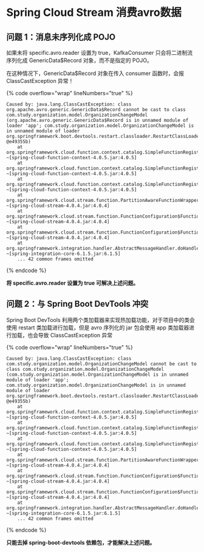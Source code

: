 # Spring Cloud Stream 消费avro数据

## 问题 1：消息未序列化成 POJO

如果未将 specific.avro.reader 设置为 true，KafkaConsumer 只会将二进制流序列化成 GenericData$Record 对象，而不是指定的 POJO。

在这种情况下，GenericData$Record 对象在传入 consumer 函数时，会报 ClassCastException 异常！

{% code overflow="wrap" lineNumbers="true" %}
```log
Caused by: java.lang.ClassCastException: class org.apache.avro.generic.GenericData$Record cannot be cast to class com.study.organization.model.OrganizationChangeModel (org.apache.avro.generic.GenericData$Record is in unnamed module of loader 'app'; com.study.organization.model.OrganizationChangeModel is in unnamed module of loader org.springframework.boot.devtools.restart.classloader.RestartClassLoader @e49355b)
	at org.springframework.cloud.function.context.catalog.SimpleFunctionRegistry$FunctionInvocationWrapper.invokeConsumer(SimpleFunctionRegistry.java:1029) ~[spring-cloud-function-context-4.0.5.jar:4.0.5]
	at org.springframework.cloud.function.context.catalog.SimpleFunctionRegistry$FunctionInvocationWrapper.doApply(SimpleFunctionRegistry.java:731) ~[spring-cloud-function-context-4.0.5.jar:4.0.5]
	at org.springframework.cloud.function.context.catalog.SimpleFunctionRegistry$FunctionInvocationWrapper.apply(SimpleFunctionRegistry.java:577) ~[spring-cloud-function-context-4.0.5.jar:4.0.5]
	at org.springframework.cloud.stream.function.PartitionAwareFunctionWrapper.apply(PartitionAwareFunctionWrapper.java:92) ~[spring-cloud-stream-4.0.4.jar:4.0.4]
	at org.springframework.cloud.stream.function.FunctionConfiguration$FunctionWrapper.apply(FunctionConfiguration.java:832) ~[spring-cloud-stream-4.0.4.jar:4.0.4]
	at org.springframework.cloud.stream.function.FunctionConfiguration$FunctionToDestinationBinder$1.handleMessageInternal(FunctionConfiguration.java:661) ~[spring-cloud-stream-4.0.4.jar:4.0.4]
	at org.springframework.integration.handler.AbstractMessageHandler.doHandleMessage(AbstractMessageHandler.java:105) ~[spring-integration-core-6.1.5.jar:6.1.5]
	... 42 common frames omitted
```
{% endcode %}

**将 specific.avro.reader 设置为 true 可解决上述问题。**

## 问题 2：与 Spring Boot DevTools 冲突

Spring Boot DevTools 利用两个类加载器来实现热加载功能，对于项目中的类会使用 restart 类加载进行加载，但是 avro 序列化的 jar 包会使用 app 类加载器进行加载，也会导致 ClassCastException 异常

{% code overflow="wrap" lineNumbers="true" %}
```log
Caused by: java.lang.ClassCastException: class com.study.organization.model.OrganizationChangeModel cannot be cast to class com.study.organization.model.OrganizationChangeModel (com.study.organization.model.OrganizationChangeModel is in unnamed module of loader 'app'; com.study.organization.model.OrganizationChangeModel is in unnamed module of loader org.springframework.boot.devtools.restart.classloader.RestartClassLoader @e49355b)
	at org.springframework.cloud.function.context.catalog.SimpleFunctionRegistry$FunctionInvocationWrapper.invokeConsumer(SimpleFunctionRegistry.java:1029) ~[spring-cloud-function-context-4.0.5.jar:4.0.5]
	at org.springframework.cloud.function.context.catalog.SimpleFunctionRegistry$FunctionInvocationWrapper.doApply(SimpleFunctionRegistry.java:731) ~[spring-cloud-function-context-4.0.5.jar:4.0.5]
	at org.springframework.cloud.function.context.catalog.SimpleFunctionRegistry$FunctionInvocationWrapper.apply(SimpleFunctionRegistry.java:577) ~[spring-cloud-function-context-4.0.5.jar:4.0.5]
	at org.springframework.cloud.stream.function.PartitionAwareFunctionWrapper.apply(PartitionAwareFunctionWrapper.java:92) ~[spring-cloud-stream-4.0.4.jar:4.0.4]
	at org.springframework.cloud.stream.function.FunctionConfiguration$FunctionWrapper.apply(FunctionConfiguration.java:832) ~[spring-cloud-stream-4.0.4.jar:4.0.4]
	at org.springframework.cloud.stream.function.FunctionConfiguration$FunctionToDestinationBinder$1.handleMessageInternal(FunctionConfiguration.java:661) ~[spring-cloud-stream-4.0.4.jar:4.0.4]
	at org.springframework.integration.handler.AbstractMessageHandler.doHandleMessage(AbstractMessageHandler.java:105) ~[spring-integration-core-6.1.5.jar:6.1.5]
	... 42 common frames omitted
```
{% endcode %}

**只能去掉 spring-boot-devtools 依赖包，才能解决上述问题。**
